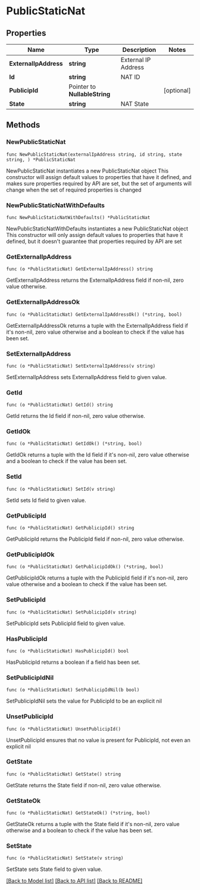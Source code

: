 # PublicStaticNat

## Properties

Name | Type | Description | Notes
------------ | ------------- | ------------- | -------------
**ExternalIpAddress** | **string** | External IP Address | 
**Id** | **string** | NAT ID | 
**PublicipId** | Pointer to **NullableString** |  | [optional] 
**State** | **string** | NAT State | 

## Methods

### NewPublicStaticNat

`func NewPublicStaticNat(externalIpAddress string, id string, state string, ) *PublicStaticNat`

NewPublicStaticNat instantiates a new PublicStaticNat object
This constructor will assign default values to properties that have it defined,
and makes sure properties required by API are set, but the set of arguments
will change when the set of required properties is changed

### NewPublicStaticNatWithDefaults

`func NewPublicStaticNatWithDefaults() *PublicStaticNat`

NewPublicStaticNatWithDefaults instantiates a new PublicStaticNat object
This constructor will only assign default values to properties that have it defined,
but it doesn't guarantee that properties required by API are set

### GetExternalIpAddress

`func (o *PublicStaticNat) GetExternalIpAddress() string`

GetExternalIpAddress returns the ExternalIpAddress field if non-nil, zero value otherwise.

### GetExternalIpAddressOk

`func (o *PublicStaticNat) GetExternalIpAddressOk() (*string, bool)`

GetExternalIpAddressOk returns a tuple with the ExternalIpAddress field if it's non-nil, zero value otherwise
and a boolean to check if the value has been set.

### SetExternalIpAddress

`func (o *PublicStaticNat) SetExternalIpAddress(v string)`

SetExternalIpAddress sets ExternalIpAddress field to given value.


### GetId

`func (o *PublicStaticNat) GetId() string`

GetId returns the Id field if non-nil, zero value otherwise.

### GetIdOk

`func (o *PublicStaticNat) GetIdOk() (*string, bool)`

GetIdOk returns a tuple with the Id field if it's non-nil, zero value otherwise
and a boolean to check if the value has been set.

### SetId

`func (o *PublicStaticNat) SetId(v string)`

SetId sets Id field to given value.


### GetPublicipId

`func (o *PublicStaticNat) GetPublicipId() string`

GetPublicipId returns the PublicipId field if non-nil, zero value otherwise.

### GetPublicipIdOk

`func (o *PublicStaticNat) GetPublicipIdOk() (*string, bool)`

GetPublicipIdOk returns a tuple with the PublicipId field if it's non-nil, zero value otherwise
and a boolean to check if the value has been set.

### SetPublicipId

`func (o *PublicStaticNat) SetPublicipId(v string)`

SetPublicipId sets PublicipId field to given value.

### HasPublicipId

`func (o *PublicStaticNat) HasPublicipId() bool`

HasPublicipId returns a boolean if a field has been set.

### SetPublicipIdNil

`func (o *PublicStaticNat) SetPublicipIdNil(b bool)`

 SetPublicipIdNil sets the value for PublicipId to be an explicit nil

### UnsetPublicipId
`func (o *PublicStaticNat) UnsetPublicipId()`

UnsetPublicipId ensures that no value is present for PublicipId, not even an explicit nil
### GetState

`func (o *PublicStaticNat) GetState() string`

GetState returns the State field if non-nil, zero value otherwise.

### GetStateOk

`func (o *PublicStaticNat) GetStateOk() (*string, bool)`

GetStateOk returns a tuple with the State field if it's non-nil, zero value otherwise
and a boolean to check if the value has been set.

### SetState

`func (o *PublicStaticNat) SetState(v string)`

SetState sets State field to given value.



[[Back to Model list]](../README.md#documentation-for-models) [[Back to API list]](../README.md#documentation-for-api-endpoints) [[Back to README]](../README.md)


